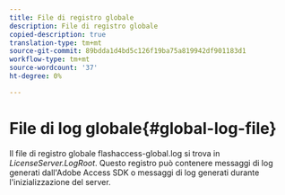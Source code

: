 ```yaml
---
title: File di registro globale
description: File di registro globale
copied-description: true
translation-type: tm+mt
source-git-commit: 89bdda1d4bd5c126f19ba75a819942df901183d1
workflow-type: tm+mt
source-wordcount: '37'
ht-degree: 0%

---
```



# File di log globale{#global-log-file}

Il file di registro globale flashaccess-global.log si trova in *LicenseServer.LogRoot*. Questo registro può contenere messaggi di log generati dall&#39;Adobe Access SDK o messaggi di log generati durante l&#39;inizializzazione del server.
